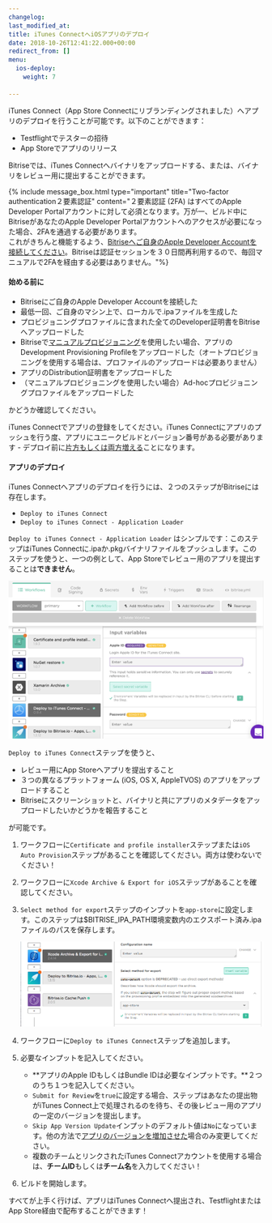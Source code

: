 ```yaml
---
changelog: 
last_modified_at: 
title: iTunes ConnectへiOSアプリのデプロイ
date: 2018-10-26T12:41:22.000+00:00
redirect_from: []
menu:
  ios-deploy:
    weight: 7

---
```

iTunes Connect（App Store Connectにリブランディングされました）へアプリのデプロイを行うことが可能です。以下のことができます：

* Testflightでテスターの招待
* App Storeでアプリのリリース

Bitriseでは、iTunes Connectへバイナリをアップロードする、または、バイナリをレビュー用に提出することができます。

{% include message_box.html type="important" title="Two-factor authentication２要素認証" content="２要素認証 (2FA) はすべてのApple Developer Portalアカウントに対して必須となります。万が一、ビルド中にBitriseがあなたのApple Developer Portalアカウントへのアクセスが必要になった場合、2FAを通過する必要があります。  
これがきちんと機能するよう、[Bitriseへご自身のApple Developer Accountを接続してください](/getting-started/signing-up/connecting-apple-dev-account/)。Bitriseは認証セッションを３０日間再利用するので、毎回マニュアルで2FAを経由する必要はありません。"%}

#### 始める前に

* Bitriseにご自身のApple Developer Accountを接続した
* 最低一回、ご自身のマシン上で、ローカルで.ipaファイルを生成した
* プロビジョニングプロファイルに含まれた全てのDeveloper証明書をBitriseへアップロードした
* Bitriseで[マニュアルプロビジョニング](/code-signing/ios-code-signing/ios-manual-provisioning/)を使用したい場合、アプリのDevelopment Provisioning Profileをアップロードした（オートプロビジョニングを使用する場合は、プロファイルのアップロードは必要ありません）
* アプリのDistribution証明書をアップロードした
* （マニュアルプロビジョニングを使用したい場合）Ad-hocプロビジョニングプロファイルをアップロードした

かどうか確認してください。

iTunes Connectでアプリの登録をしてください。iTunes Connectにアプリのプッシュを行う度、アプリにユニークビルドとバージョン番号がある必要があります - デプロイ前に[片方もしくは両方増える](/builds/build-numbering-and-app-versioning/)ことになります。

#### アプリのデプロイ

iTunes Connectへアプリのデプロイを行うには、２つのステップがBitriseには存在します。

* `Deploy to iTunes Connect`
* `Deploy to iTunes Connect - Application Loader`

`Deploy to iTunes Connect - Application Loader` はシンプルです：このステップはiTunes Connectに.ipaか.pkgバイナリファイルをプッシュします。このステップを使うと、一つの例として、App Storeでレビュー用のアプリを提出することは**できません**。

![{{ page.title }}](/img/itunes-connect.png)

`Deploy to iTunes Connect`ステップを使うと、

* レビュー用にApp Storeへアプリを提出すること
* ３つの異なるプラットフォーム (iOS, OS X, AppleTVOS) のアプリをアップロードすること
* Bitriseにスクリーンショットと、バイナリと共にアプリのメタデータをアップロードしたいかどうかを報告すること

が可能です。

1. ワークフローに`Certificate and profile installer`ステップまたは`iOS Auto Provision`ステップがあることを確認してください。両方は使わないでください！
2. ワークフローに`Xcode Archive & Export for iOS`ステップがあることを確認してください。
3. `Select method for export`ステップのインプットを`app-store`に設定します。このステップは$BITRISE_IPA_PATH環境変数内のエクスポート済み.ipaファイルのパスを保存します。

   ![{{ page.title }}](/img/app-store-export.png)
4. ワークフローに`Deploy to iTunes Connect`ステップを追加します。
5. 必要なインプットを記入してください。
   * **アプリのApple IDもしくはBundle IDは必要なインプットです。**２つのうち１つを記入してください。
   * `Submit for Review`を`true`に設定する場合、ステップはあなたの提出物がiTunes Connect上で処理されるのを待ち、その後レビュー用のアプリの一定のバージョンを提出します。
   * `Skip App Version Update`インプットのデフォルト値は`No`になっています。他の方法で[アプリのバージョンを増加させた](/builds/build-numbering-and-app-versioning/)場合のみ変更してください。
   * 複数のチームとリンクされたiTunes Connectアカウントを使用する場合は、**チームID**もしくは**チーム名**を入力してください！
6. ビルドを開始します。

すべてが上手く行けば、アプリはiTunes Connectへ提出され、TestflightまたはApp Store経由で配布することができます！